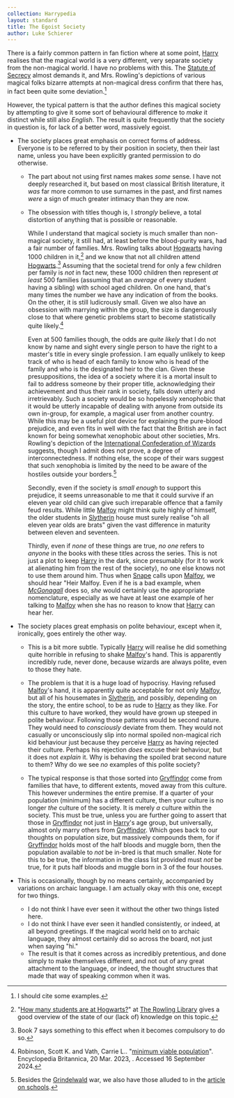 ```yaml
---
collection: Harrypedia
layout: standard
title: The Egoist Society
author: Luke Schierer
---
```


There is a fairly common pattern in fan fiction where at some point, [Harry] realises that the magical world is a very different, very separate society from the non-magical world. I have no problems with this. The [Statute of Secrecy] almost demands it, and Mrs. Rowling's depictions of various magical folks bizarre attempts at non-magical dress confirm that there has, in fact been quite some deviation.[^240916-2]

However, the typical pattern is that the author defines this magical society by attempting to give it some sort of behavioural difference to _make_ it distinct while still also _English_. The result is quite frequently that the society in question is, for lack of a better word, massively egoist.

- The society places great emphasis on correct forms of address. Everyone is to be referred to by their position in society, then their last name, unless you have been explicitly granted permission to do otherwise.

  - The part about not using first names makes _some_ sense. I have not deeply researched it, but based on most classical British literature, it _was_ far more common to use surnames in the past, and first names _were_ a sign of much greater intimacy than they are now.
  - The obsession with titles though is, I _strongly_ believe, a total distortion of anything that is possible or reasonable.

    While I understand that magical society is much smaller than non-magical society, it still had, at least before the blood-purity wars, had a fair number of families. Mrs. Rowling talks about [Hogwarts] having 1000 children in it,[^240916-3] and we know that not all children attend [Hogwarts].[^240916-4] Assuming that the societal trend for only a few children per family is _not_ in fact new, these 1000 children then represent _at least_ 500 families (assuming that an _average_ of every student having a sibling) with school aged children. On one hand, that's many times the number we have any indication of from the books. On the other, it is still ludicrously small. Given we also have an obsession with marrying within the group, the size is dangerously close to that where genetic problems start to become statistically quite likely.[^240916-5]

    Even at 500 families though, the odds are _quite likely_ that I do not know by name and sight every single person to have the right to a master's title in every single profession. I am equally unlikely to keep track of who is head of each family to know who is head of the family and who is the designated heir to the clan. Given these presuppositions, the idea of a society where it is a mortal insult to fail to address someone by their proper title, acknowledging their achievement and thus their rank in society, falls down utterly and irretrievably. Such a society would be so hopelessly xenophobic that it would be utterly incapable of dealing with anyone from outside its own in-group, for example, a magical user from another country. While this may be a useful plot device for explaining the pure-blood prejudice, and even fits in well with the fact that the British are in fact known for being somewhat xenophobic about other societies, Mrs. Rowling's depiction of the [International Confederation of Wizards] suggests, though I admit does not prove, a degree of interconnectedness. If nothing else, the scope of their wars suggest that such xenophobia is limited by the need to be aware of the hostiles outside your borders.[^240916-6]

    Secondly, even if the society is _small enough_ to support this prejudice, it seems unreasonable to me that it could survive if an eleven year old child can give such irreparable offence that a family feud results. While little [Malfoy] might think quite highly of himself, the older students in [Slytherin] house must surely realise "oh all eleven year olds are brats" given the vast difference in maturity between eleven and seventeen.

    Thirdly, even if _none_ of these things are true, _no one_ refers to _anyone_ in the books with these titles across the series. This is not just a plot to keep [Harry] in the dark, since presumably (for it to work at alienating him from the rest of the society), no one else knows not to use them around him. Thus when [Snape] calls upon [Malfoy], we should hear "Heir Malfoy. Even if he is a bad example, when _[McGonagall]_ does so, _she_ would certainly use the appropriate nomenclature, especially as we have at least one example of her talking to [Malfoy] when she has no reason to know that [Harry] can hear her.

- The society places great emphasis on polite behaviour, except when it, ironically, goes entirely the other way.

  - This is a bit more subtle. Typically [Harry] will realise he did something quite horrible in refusing to shake [Malfoy]'s hand. This is apparently incredibly rude, never done, because wizards are always polite, even to those they hate.

  - The problem is that it is a huge load of hypocrisy. Having refused [Malfoy]'s hand, it is apparently quite acceptable for not only [Malfoy], but all of his housemates in [Slytherin], and possibly, depending on the story, the entire school, to be as rude to [Harry] as they like. For this culture to have worked, they would have grown up steeped in polite behaviour. Following those patterns would be second nature. They would need to _consciously_ deviate from them. They would not casually or unconsciously slip into normal spoiled non-magical rich kid behaviour just because they perceive [Harry] as having rejected their culture. Perhaps his rejection _does_ excuse their behaviour, but it does not _explain_ it. Why is behaving the spoiled brat second nature to them? Why do we see _no_ examples of this polite society?

  - The typical response is that those sorted into [Gryffindor] come from families that have, to different extents, moved away from this culture. This however undermines the entire premise. If a quarter of your population (minimum) has a different culture, then your culture is no longer _the_ culture of the society. It is merely _a_ culture within the society. This must be true, unless you are further going to assert that those in [Gryffindor] not just in [Harry]'s age group, but universally, almost only marry others from [Gryffindor]. Which goes back to our thoughts on population size, but massively compounds them, for if [Gryffindor] holds most of the half bloods and muggle born, then the population available to _not_ be in-bred is that much smaller. Note for this to be true, the information in the class list provided must _not_ be true, for it puts half bloods and muggle born in 3 of the four houses.

- This is occasionally, though by no means certainly, accompanied by variations on archaic language. I am actually okay with this one, except for two things.
  - I do not think I have ever seen it without the other two things listed here.
  - I do not think I have ever seen it handled consistently, or indeed, at all beyond greetings. If the magical world held on to archaic language, they almost certainly did so across the board, not just when saying "hi."
  - The result is that it comes across as incredibly pretentious, and done simply to make themselves different, and not out of any great attachment to the language, or indeed, the thought structures that made that way of speaking common when it was.

[Gryffindor]: /Harrypedia/Hogwarts/Gryffindor/
[McGonagall]: /Harrypedia/people/McGonagall/Minerva/
[Snape]: /Harrypedia/people/Snape/Severus/
[Grindelwald]: /Harrypedia/people/Grindelwald/Gellert/
[Slytherin]: /Harrypedia/Hogwarts/Slytherin/
[Malfoy]: </Harrypedia/people/Malfoy/Draco Lucius/>

[International Confederation of Wizards]: </Harrypedia/culture/International_Confederation_of_Wizards/>
[Hogwarts]: /Harrypedia/Hogwarts/
[Statute of Secrecy]: </Harrypedia/culture/International_Statute_of_Secrecy/>
[Harry]: </Harrypedia/people/Potter/Harry James/>

[^240916-2]: I should cite some examples.

[^240916-3]: "[How many students are at Hogwarts?]" at [The Rowling Library] gives a good overview of the state of our (lack of) knowledge on this topic.

[^240916-4]: Book 7 says something to this effect when it becomes compulsory to do so.

[^240916-5]: Robinson, Scott K. and Vath, Carrie L.. "[minimum viable population](https://www.britannica.com/science/minimum-viable-population)". Encyclopedia Britannica, 20 Mar. 2023, . Accessed 16 September 2024.

[^240916-6]: Besides the [Grindelwald] war, we also have those alluded to in the [article on schools].

[article on schools]: https://www.rowlingindex.org/work/pmws/
[How many students are at Hogwarts?]: https://www.therowlinglibrary.com/2016/11/06/how-many-students-are-at-hogwarts/
[The Rowling Library]: https://www.therowlinglibrary.com/
